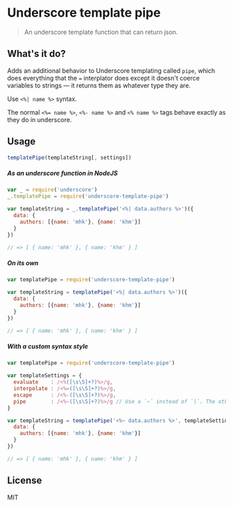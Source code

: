 Underscore template pipe
===

> An underscore template function that can return json.

## What's it do?

Adds an additional behavior to Underscore templating called `pipe`, which does everything that the `=` interplator does except it doesn't coerce variables to strings — it returns them as whatever type they are.

Use `<%| name %>` syntax.

The normal `<%= name %>`, `<%- name %>` and `<% name %>` tags behave exactly as they do in underscore.

## Usage

```js
templatePipe(templateString[, settings])
```

##### As an underscore function in NodeJS

```js
var _ = require('underscore')
_.templatePipe = require('underscore-template-pipe')

var templateString = _.templatePipe('<%| data.authors %>')({
  data: {
    authors: [{name: 'mhk'}, {name: 'khm'}]
  }
})

// => [ { name: 'mhk' }, { name: 'khm' } ]
```

##### On its own

```js
var templatePipe = require('underscore-template-pipe')

var templateString = templatePipe('<%| data.authors %>')({
  data: {
    authors: [{name: 'mhk'}, {name: 'khm'}]
  }
})

// => [ { name: 'mhk' }, { name: 'khm' } ]
```

##### With a custom syntax style

```js
var templatePipe = require('underscore-template-pipe')

var templateSettings = {
  evaluate    : /<%([\s\S]+?)%>/g, 
  interpolate : /<%=([\s\S]+?)%>/g, 
  escape      : /<%-([\s\S]+?)%>/g, 
  pipe        : /<%~([\s\S]+?)%>/g // Use a `~` instead of `|`. The other settings need not be specified if they are not modified. Listed here to show options.
}

var templateString = templatePipe('<%~ data.authors %>', templateSettings)({
  data: {
    authors: [{name: 'mhk'}, {name: 'khm'}]
  }
})

// => [ { name: 'mhk' }, { name: 'khm' } ]
```

## License

MIT
